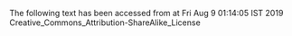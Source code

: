 The following text has been accessed from at Fri Aug 9 01:14:05 IST 2019
Creative_Commons_Attribution-ShareAlike_License
